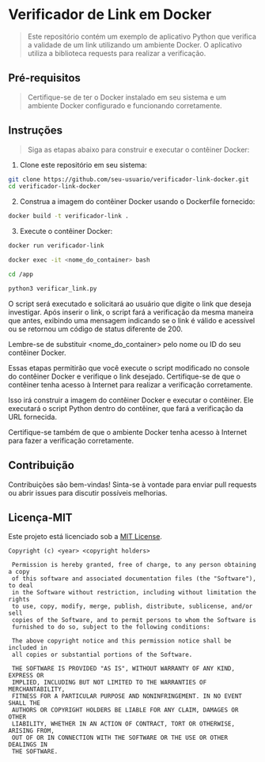# Verificador de Link em Docker

> Este repositório contém um exemplo de aplicativo Python que verifica a validade de um link utilizando um ambiente Docker. O aplicativo utiliza a biblioteca requests para realizar a verificação.

## Pré-requisitos

> Certifique-se de ter o Docker instalado em seu sistema e um ambiente Docker configurado e funcionando corretamente.

## Instruções

> Siga as etapas abaixo para construir e executar o contêiner Docker:

1. Clone este repositório em seu sistema:

```bash
git clone https://github.com/seu-usuario/verificador-link-docker.git
cd verificador-link-docker
```

2. Construa a imagem do contêiner Docker usando o Dockerfile fornecido:

```bash
docker build -t verificador-link .
```

3. Execute o contêiner Docker:

```bash
docker run verificador-link

docker exec -it <nome_do_container> bash

cd /app

python3 verificar_link.py

```
O script será executado e solicitará ao usuário que digite o link que deseja investigar. Após inserir o link, o script fará a verificação da mesma maneira que antes, exibindo uma mensagem indicando se o link é válido e acessível ou se retornou um código de status diferente de 200.

Lembre-se de substituir <nome_do_container> pelo nome ou ID do seu contêiner Docker.

Essas etapas permitirão que você execute o script modificado no console do contêiner Docker e verifique o link desejado. Certifique-se de que o contêiner tenha acesso à Internet para realizar a verificação corretamente.

Isso irá construir a imagem do contêiner Docker e executar o contêiner. Ele executará o script Python dentro do contêiner, que fará a verificação da URL fornecida.

Certifique-se também de que o ambiente Docker tenha acesso à Internet para fazer a verificação corretamente.

## Contribuição

Contribuições são bem-vindas! Sinta-se à vontade para enviar pull requests ou abrir issues para discutir possíveis melhorias.

## Licença-MIT

Este projeto está licenciado sob a [MIT License](LICENSE).
```
Copyright (c) <year> <copyright holders>

 Permission is hereby granted, free of charge, to any person obtaining a copy
 of this software and associated documentation files (the "Software"), to deal
 in the Software without restriction, including without limitation the rights
 to use, copy, modify, merge, publish, distribute, sublicense, and/or sell
 copies of the Software, and to permit persons to whom the Software is
 furnished to do so, subject to the following conditions:

 The above copyright notice and this permission notice shall be included in
 all copies or substantial portions of the Software.

 THE SOFTWARE IS PROVIDED "AS IS", WITHOUT WARRANTY OF ANY KIND, EXPRESS OR
 IMPLIED, INCLUDING BUT NOT LIMITED TO THE WARRANTIES OF MERCHANTABILITY,
 FITNESS FOR A PARTICULAR PURPOSE AND NONINFRINGEMENT. IN NO EVENT SHALL THE
 AUTHORS OR COPYRIGHT HOLDERS BE LIABLE FOR ANY CLAIM, DAMAGES OR OTHER
 LIABILITY, WHETHER IN AN ACTION OF CONTRACT, TORT OR OTHERWISE, ARISING FROM,
 OUT OF OR IN CONNECTION WITH THE SOFTWARE OR THE USE OR OTHER DEALINGS IN
 THE SOFTWARE.
